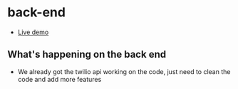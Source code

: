 # back-end
* [Live demo](https://foodonate-org1.herokuapp.com/)

## What's happening on the back end
* We already got the twilio api working on the code, just need to clean the code and add more features
